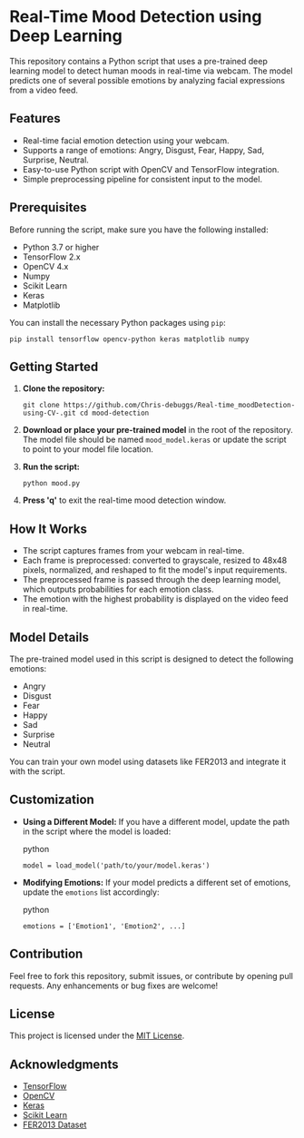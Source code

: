 # Real-Time Mood Detection using Deep Learning

This repository contains a Python script that uses a pre-trained deep learning model to detect human moods in real-time via webcam. The model predicts one of several possible emotions by analyzing facial expressions from a video feed.

## Features

- Real-time facial emotion detection using your webcam.
- Supports a range of emotions: Angry, Disgust, Fear, Happy, Sad, Surprise, Neutral.
- Easy-to-use Python script with OpenCV and TensorFlow integration.
- Simple preprocessing pipeline for consistent input to the model.

## Prerequisites

Before running the script, make sure you have the following installed:

- Python 3.7 or higher
- TensorFlow 2.x
- OpenCV 4.x
- Numpy
- Scikit Learn
- Keras
- Matplotlib

You can install the necessary Python packages using `pip`:


`pip install tensorflow opencv-python keras matplotlib numpy`

## Getting Started

1. **Clone the repository:**
    
        
    `git clone https://github.com/Chris-debuggs/Real-time_moodDetection-using-CV-.git cd mood-detection`
    
2. **Download or place your pre-trained model** in the root of the repository. The model file should be named `mood_model.keras` or update the script to point to your model file location.
    
3. **Run the script:**
    
        
    `python mood.py`
    
4. **Press 'q'** to exit the real-time mood detection window.
    

## How It Works

- The script captures frames from your webcam in real-time.
- Each frame is preprocessed: converted to grayscale, resized to 48x48 pixels, normalized, and reshaped to fit the model's input requirements.
- The preprocessed frame is passed through the deep learning model, which outputs probabilities for each emotion class.
- The emotion with the highest probability is displayed on the video feed in real-time.

## Model Details

The pre-trained model used in this script is designed to detect the following emotions:

- Angry
- Disgust
- Fear
- Happy
- Sad
- Surprise
- Neutral

You can train your own model using datasets like FER2013 and integrate it with the script.

## Customization

- **Using a Different Model:** If you have a different model, update the path in the script where the model is loaded:
    
    python
        
    `model = load_model('path/to/your/model.keras')`
    
- **Modifying Emotions:** If your model predicts a different set of emotions, update the `emotions` list accordingly:
    
    python
        
    `emotions = ['Emotion1', 'Emotion2', ...]`
    

## Contribution

Feel free to fork this repository, submit issues, or contribute by opening pull requests. Any enhancements or bug fixes are welcome!

## License

This project is licensed under the [MIT License](https://github.com/Chris-debuggs/Real-time_moodDetection-using-CV-/blob/main/LICENSE).

## Acknowledgments

- [TensorFlow](https://www.tensorflow.org/)
- [OpenCV](https://opencv.org/)
- [Keras](https://keras.io/api/)
- [Scikit Learn](https://scikit-learn.org/stable/)
- [FER2013 Dataset](https://www.kaggle.com/datasets/msambare/fer2013?resource=download)
